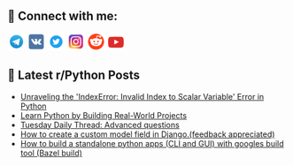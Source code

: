 ## 🔎 Connect with me:
[<img src="https://github.com/bullbesh/bullbesh/blob/main/images/Telegram.png" width="32" height="32" />](https://t.me/bullbesh)
[<img src="https://github.com/bullbesh/bullbesh/blob/main/images/VK.png" width="32" height="32" />](https://vk.com/bullbesh)
[<img src="https://github.com/bullbesh/bullbesh/blob/main/images/Twitter.png" width="32" height="32" />](https://twitter.com/bullbesh1)
[<img src="https://github.com/bullbesh/bullbesh/blob/main/images/Instagram.png" width="32" height="32" />](https://www.instagram.com/bullbesh)
[<img src="https://github.com/bullbesh/bullbesh/blob/main/images/Reddit.png" width="32" height="32" />](https://www.reddit.com/user/bullbesh)
[<img src="https://github.com/bullbesh/bullbesh/blob/main/images/YouTube.png" width="32" height="32" />](https://www.youtube.com/channel/UCtfjRs6uzgq5mfm8S06WTcg)

## 📕 Latest r/Python Posts
<!-- BLOG-POST-LIST:START -->
- [Unraveling the &#39;IndexError: Invalid Index to Scalar Variable&#39; Error in Python](https://www.reddit.com/r/Python/comments/1421eth/unraveling_the_indexerror_invalid_index_to_scalar/)
- [Learn Python by Building Real-World Projects](https://www.reddit.com/r/Python/comments/14212rs/learn_python_by_building_realworld_projects/)
- [Tuesday Daily Thread: Advanced questions](https://www.reddit.com/r/Python/comments/141wtq5/tuesday_daily_thread_advanced_questions/)
- [How to create a custom model field in Django.&lpar;feedback appreciated&rpar;](https://www.reddit.com/r/Python/comments/141wt7j/how_to_create_a_custom_model_field_in/)
- [How to build a standalone python apps &lpar;CLI and GUI&rpar; with googles build tool &lpar;Bazel build&rpar;](https://www.reddit.com/r/Python/comments/141tj78/how_to_build_a_standalone_python_apps_cli_and_gui/)
<!-- BLOG-POST-LIST:END -->
